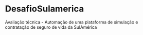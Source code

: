 # DesafioSulamerica
Avaliação técnica - Automação de uma plataforma de simulação e contratação de seguro de vida da SulAmérica

